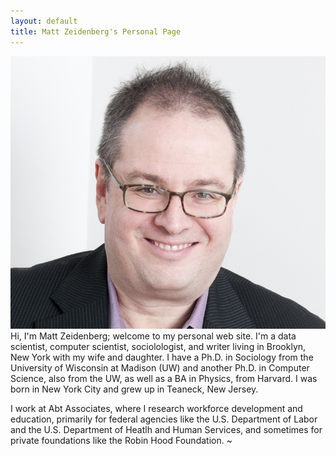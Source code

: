 ```yaml
---
layout: default
title: Matt Zeidenberg's Personal Page
---
```


![MZ headshot](MZ_Headshot_Buda.jpg)
Hi, I'm Matt Zeidenberg; welcome to my personal web site. 
I'm a data scientist, computer scientist,
sociolologist, and writer living in Brooklyn, New York with my wife and 
daughter. I have a Ph.D.
in Sociology from the University of Wisconsin at Madison (UW) and another
Ph.D. in Computer Science, also from the UW, as well as a BA in Physics,
from Harvard. I was born in New York City and grew up in Teaneck, New 
Jersey.

I  work at Abt Associates, where I research workforce development and 
education, primarily for federal agencies like the U.S. Department of Labor
and the U.S. Department of Heatlh and Human Services, and sometimes for
private foundations like the Robin Hood Foundation.
~
